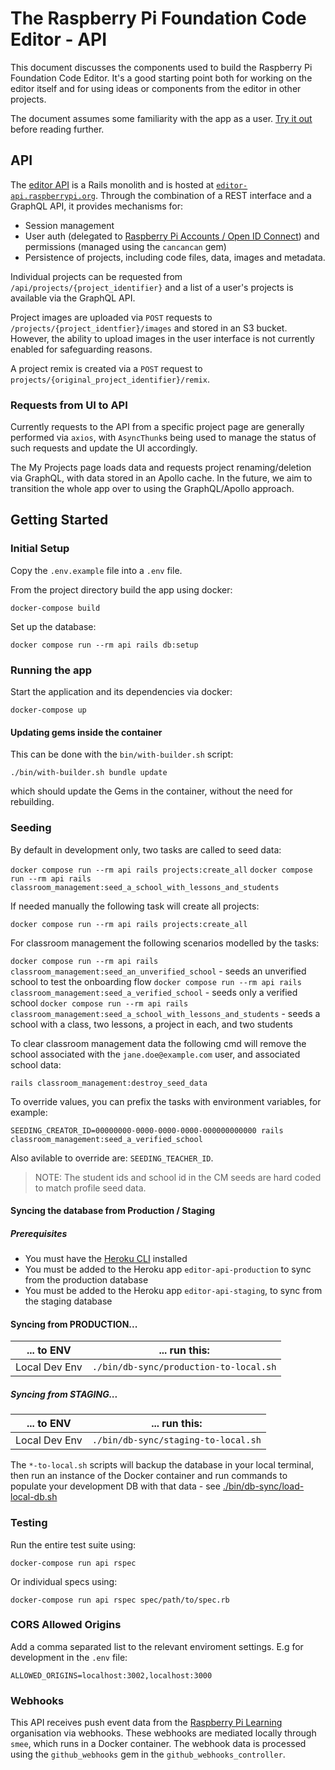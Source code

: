 # The Raspberry Pi Foundation Code Editor - API

This document discusses the components used to build the Raspberry Pi Foundation Code Editor. It's a good starting point both for working on the editor itself and for using ideas or components from the editor in other projects.

The document assumes some familiarity with the app as a user. [Try it out](https://editor.raspberrypi.org) before reading further.

## API

The [editor API](https://github.com/RaspberryPiFoundation/editor-api) is a Rails monolith and is hosted at [`editor-api.raspberrypi.org`](https://editor-api.raspberrypi.org/). Through the combination of a REST interface and a GraphQL API, it provides mechanisms for:

- Session management
- User auth (delegated to [Raspberry Pi Accounts / Open ID Connect](https://github.com/RaspberryPiFoundation/profile)) and permissions (managed using the `cancancan` gem)
- Persistence of projects, including code files, data, images and metadata.

Individual projects can be requested from `/api/projects/{project_identifier}` and a list of a user's projects is available via the GraphQL API.

Project images are uploaded via `POST` requests to `/projects/{project_identfier}/images` and stored in an S3 bucket. However, the ability to upload images in the user interface is not currently enabled for safeguarding reasons.

A project remix is created via a `POST` request to `projects/{original_project_identifier}/remix`.

### Requests from UI to API

Currently requests to the API from a specific project page are generally performed via `axios`, with `AsyncThunk`s being used to manage the status of such requests and update the UI accordingly.

The My Projects page loads data and requests project renaming/deletion via GraphQL, with data stored in an Apollo cache. In the future, we aim to transition the whole app over to using the GraphQL/Apollo approach.

## Getting Started

### Initial Setup

Copy the `.env.example` file into a `.env` file.

From the project directory build the app using docker:

```
docker-compose build
```

Set up the database:

```
docker compose run --rm api rails db:setup
```

### Running the app

Start the application and its dependencies via docker:

```
docker-compose up
```

#### Updating gems inside the container

This can be done with the `bin/with-builder.sh` script:

```
./bin/with-builder.sh bundle update
```

which should update the Gems in the container, without the need for rebuilding.

### Seeding

By default in development only, two tasks are called to seed data:

`docker compose run --rm api rails projects:create_all`
`docker compose run --rm api rails classroom_management:seed_a_school_with_lessons_and_students`

If needed manually the following task will create all projects:

`docker compose run --rm api rails projects:create_all`

For classroom management the following scenarios modelled by the tasks:

`docker compose run --rm api rails classroom_management:seed_an_unverified_school` - seeds an unverified school to test the onboarding flow
`docker compose run --rm api rails classroom_management:seed_a_verified_school` - seeds only a verified school
`docker compose run --rm api rails classroom_management:seed_a_school_with_lessons_and_students` - seeds a school with a class, two lessons, a project in each, and two students

To clear classroom management data the following cmd will remove the school associated with the `jane.doe@example.com` user, and associated school data:

`rails classroom_management:destroy_seed_data`

To override values, you can prefix the tasks with environment variables, for example:

`SEEDING_CREATOR_ID=00000000-0000-0000-0000-000000000000 rails classroom_management:seed_a_verified_school`

Also avilable to override are: `SEEDING_TEACHER_ID`.

> NOTE: The student ids and school id in the CM seeds are hard coded to match profile seed data.

#### Syncing the database from Production / Staging

##### Prerequisites

- You must have the [Heroku CLI](https://devcenter.heroku.com/articles/heroku-cli) installed
- You must be added to the Heroku app `editor-api-production` to sync from the production database
- You must be added to the Heroku app `editor-api-staging`, to sync from the staging database

#### Syncing from PRODUCTION...

| ... to ENV    | ... run this:                          |
| ------------- | -------------------------------------- |
| Local Dev Env | `./bin/db-sync/production-to-local.sh` |

##### Syncing from STAGING...

| ... to ENV    | ... run this:                       |
| ------------- | ----------------------------------- |
| Local Dev Env | `./bin/db-sync/staging-to-local.sh` |

The `*-to-local.sh` scripts will backup the database in your local terminal, then run an instance of the Docker container and run commands to populate your development DB with that data - see [./bin/db-sync/load-local-db.sh](./bin/db-sync/load-local-db.sh)

### Testing

Run the entire test suite using:

```
docker-compose run api rspec
```

Or individual specs using:

```
docker-compose run api rspec spec/path/to/spec.rb
```

### CORS Allowed Origins

Add a comma separated list to the relevant enviroment settings. E.g for development in the `.env` file:

```
ALLOWED_ORIGINS=localhost:3002,localhost:3000
```

### Webhooks

This API receives push event data from the [Raspberry Pi Learning](https://github.com/raspberrypilearning) organisation via webhooks. These webhooks are mediated locally through `smee`, which runs in a Docker container. The webhook data is processed using the `github_webhooks` gem in the `github_webhooks_controller`.
